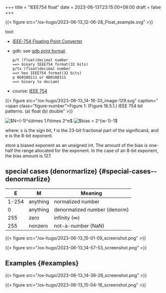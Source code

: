 +++
title = "IEEE754 float"
date = 2023-06-13T23:15:00+08:00
draft = false
+++

{{< figure src="/ox-hugo/2023-06-13_12-06-28_Float_example.svg" >}}

tool:

-   [IEEE-754 Floating Point Converter](https://www.h-schmidt.net/FloatConverter/IEEE754.html)
-   gdb: see [gdb print format](https://ftp.gnu.org/old-gnu/Manuals/gdb/html_node/gdb_54.html).
    ```text
    p/t (float)decimal number
    ==> binary IEEE754 format(32 bits)
    p/tx (float)decimal number
    ==> hex IEEE754 format(32 bits)
    p 0b0100111 or 0B0100111
    ==> binary to deciaml
    ```

-   course: [IEEE 754](https://bob.cs.sonoma.edu/IntroCompOrg-RPi/sec-ieee.html)

{{< figure src="/ox-hugo/2023-06-13_14-16-33_image-129.svg" caption="<span class=\"figure-number\">Figure 1: </span>(Figure 16.5.1.) IEEE 754 bit patterns. (a) float (b) double" >}}

<img src="/ltximg/IEEE754 float_3899792af295078e654a4e4b6b2f6f432dfb1a72.svg" alt="$N=(-1)^s\times 1.f\times 2^e$" class="org-svg" />

<img src="/ltximg/IEEE754 float_6b2a59a43e693029dd1966ec5eafaad32465b911.svg" alt="$bias = 2^{w-1}-1$" class="org-svg" />

where: s is the sign bit, f is the 23-bit fractional part of the significand, and e is the 8-bit exponent.

store a biased exponent as an unsigned int. The amount of the bias is one-half the range allocated for the exponent. In the case of an 8-bit exponent, the bias amount is 127.


## special cases (denormarlize) {#special-cases--denormarlize}

| E     | M        | Meaning                      |
|-------|----------|------------------------------|
| 1-254 | anything | normalized number            |
| 0     | anything | denormalized number (denorm) |
| 255   | zero     | infinity (∞)                 |
| 255   | nonzero  | not-a-number (NaN)           |

{{< figure src="/ox-hugo/2023-06-13_15-01-09_screenshot.png" >}}

{{< figure src="/ox-hugo/2023-06-13_14-57-53_screenshot.png" >}}


## Examples {#examples}

{{< figure src="/ox-hugo/2023-06-13_14-36-26_screenshot.png" >}}

{{< figure src="/ox-hugo/2023-06-13_15-04-16_screenshot.png" >}}
